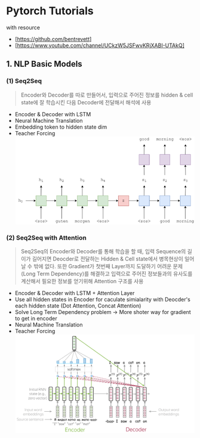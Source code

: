 

# Pytorch Tutorials

with resource

- [https://github.com/bentrevett]
- [https://www.youtube.com/channel/UCkzW5JSFwvKRjXABI-UTAkQ]





## 1. NLP Basic Models

### (1) Seq2Seq
> Encoder와 Decoder를 따로 만들어서, 입력으로 주어진 정보를 hidden & cell state에 잘 학습시킨 다음 Decoder에 전달해서 해석에 사용
 - Encoder & Decoder with LSTM
 - Neural Machine Translation
 - Embedding token to hidden state dim
 - Teacher Forcing
![Seq2Seq](./docs/seq2seq.png)



### (2) Seq2Seq with Attention
> Seq2Seq의 Encoder와 Decoder를 통해 학습을 할 때, 입력 Sequence의 길이가 길어지면 Deocder로 전달하는 Hidden & Cell state에서 병목현상이 일어날 수 밖에 없다. 또한 Gradient가 첫번째 Layer까지 도달하기 어려운 문제 (Long Term Dependency)를 해결하고 입력으로 주어진 정보들과의 유사도를 계산해서 필요한 정보를 얻기위해 Attention 구조를 사용
 - Encoder & Decoder with LSTM + Attention Layer
 - Use all hidden states in Encoder for caculate simialarity with Deocder's each hidden state (Dot Attention, Concat Attention)
 - Solve Long Term Dependency problem -> More shoter way for gradient to get in encoder
 - Neural Machine Translation
 - Teacher Forcing
![Seq2Seq with Attention](./docs/seq2seqwithAttention.png)
